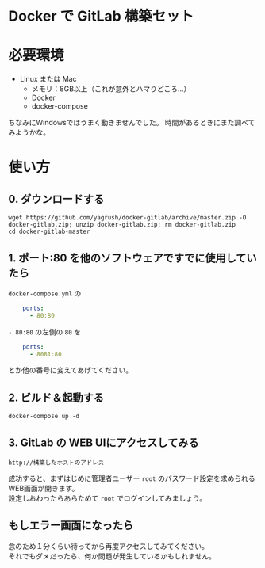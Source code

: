 # Docker で GitLab 構築セット

# 必要環境

* Linux または Mac
    * メモリ：8GB以上（これが意外とハマりどころ…）
    * Docker
    * docker-compose

ちなみにWindowsではうまく動きませんでした。
時間があるときにまた調べてみようかな。

# 使い方

## 0. ダウンロードする
```shell script
wget https://github.com/yagrush/docker-gitlab/archive/master.zip -O docker-gitlab.zip; unzip docker-gitlab.zip; rm docker-gitlab.zip
cd docker-gitlab-master
```

## 1. ポート:80 を他のソフトウェアですでに使用していたら

`docker-compose.yml` の 
```yaml
    ports:
      - 80:80
```
`- 80:80` の左側の `80` を 
```yaml
    ports:
      - 8081:80
```
とか他の番号に変えてあげてください。

## 2. ビルド＆起動する
```shell script
docker-compose up -d
```

## 3. GitLab の WEB UIにアクセスしてみる

`http://構築したホストのアドレス`

成功すると、まずはじめに管理者ユーザー `root` のパスワード設定を求められるWEB画面が開きます。<br />
設定しおわったらあらためて `root` でログインしてみましょう。

## もしエラー画面になったら

念のため１分くらい待ってから再度アクセスしてみてください。<br />
それでもダメだったら、何か問題が発生しているかもしれません。

